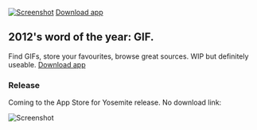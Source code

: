 
[![Screenshot](https://raw.github.com/orta/GIFs/master/web/screenshot.png "screenshot")](https://raw.github.com/orta/GIFs/master/web/GIFs.app.zip)
[Download app](https://raw.github.com/orta/GIFs/master/web/GIFs.app.zip)

2012's word of the year: GIF.
--------

Find GIFs, store your favourites, browse great sources. WIP but definitely useable.
[Download app](https://raw.github.com/orta/GIFs/master/web/GIFs.app.zip)


### Release

Coming to the App Store for Yosemite release. No download link:

![Screenshot](https://raw.github.com/orta/GIFs/master/web/yosemite.png "screenshot")
